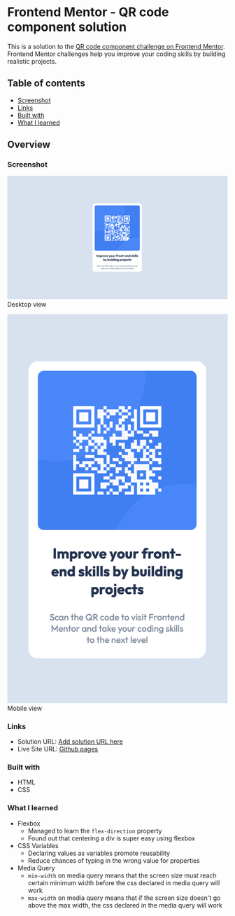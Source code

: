 # Frontend Mentor - QR code component solution

This is a solution to the [QR code component challenge on Frontend Mentor](https://www.frontendmentor.io/challenges/qr-code-component-iux_sIO_H). Frontend Mentor challenges help you improve your coding skills by building realistic projects. 

## Table of contents


- [Screenshot](#screenshot)
 - [Links](#links)
- [Built with](#built-with)
- [What I learned](#what-i-learned)

## Overview

### Screenshot
![qr-code design clone](screenshots/screenshot-desktop-view.png)  
Desktop view

![qr-code design clone](screenshots/screenshot-mobile-view.png)  
Mobile view

### Links

- Solution URL: [Add solution URL here](https://your-solution-url.com)
- Live Site URL: [Github pages](https://cyyong95.github.io/newbie/qr-code-component/)

### Built with
- HTML
- CSS

### What I learned
- Flexbox  
  - Managed to learn the `flex-direction` property
  - Found out that centering a div is super easy using flexbox
- CSS Variables
  - Declaring values as variables promote reusability
  - Reduce chances of typing in the wrong value for properties
- Media Query
  - `min-width` on media query means that the screen size must reach certain minimum width before the css declared in media query will work
  - `max-width` on media query means that if the screen size doesn't go above the max width, the css declared in the media query will work